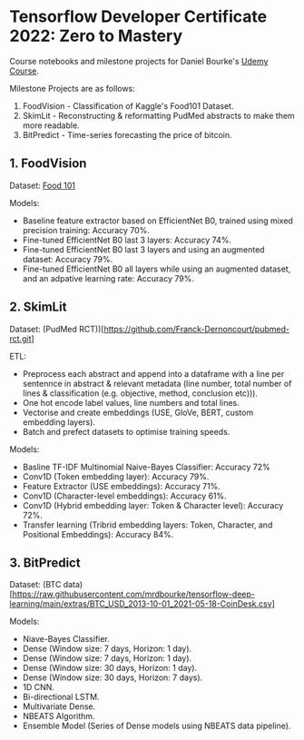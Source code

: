 # Tensorflow Developer Certificate 2022: Zero to Mastery

Course notebooks and milestone projects for Daniel Bourke's [Udemy Course](https://pwcanalytics.udemy.com/course/tensorflow-developer-certificate-machine-learning-zero-to-mastery).

Milestone Projects are as follows:
1. FoodVision - Classification of Kaggle's Food101 Dataset.
2. SkimLit - Reconstructing & reformatting PudMed abstracts to make them more readable.
3. BitPredict - Time-series forecasting the price of bitcoin.


## 1. FoodVision

Dataset: [Food 101](https://www.kaggle.com/dansbecker/food-101)

Models:
- Baseline feature extractor based on EfficientNet B0, trained using mixed precision training: Accuracy 70%.
- Fine-tuned EfficientNet B0 last 3 layers: Accuracy 74%.
- Fine-tuned EfficientNet B0 last 3 layers and using an augmented dataset: Accuracy 79%.
- Fine-tuned EfficientNet B0 all layers while using an augmented dataset, and an adpative learning rate: Accuracy 79%.


## 2. SkimLit

Dataset: (PudMed RCT))[https://github.com/Franck-Dernoncourt/pubmed-rct.git]

ETL:
- Preprocess each abstract and append into a dataframe with a line per sentennce in abstract & relevant metadata (line number, total number of lines & classification (e.g. objective, method, conclusion etc))).
- One hot encode label values, line numbers and total lines.
- Vectorise and create embeddings (USE, GloVe, BERT, custom embedding layers).
- Batch and prefect datasets to optimise training speeds.

Models:
- Basline TF-IDF Multinomial Naive-Bayes Classifier: Accuracy 72%
- Conv1D (Token embedding layer): Accuracy 79%.
- Feature Extractor (USE embeddings): Accuracy 71%.
- Conv1D (Character-level embeddings): Accuracy 61%.
- Conv1D (Hybrid embedding layer: Token & Character level): Accuracy 72%.
- Transfer learning (Tribrid embedding layers: Token, Character, and Positional Embeddings): Accuracy 84%.

## 3. BitPredict

Dataset: (BTC data)[https://raw.githubusercontent.com/mrdbourke/tensorflow-deep-learning/main/extras/BTC_USD_2013-10-01_2021-05-18-CoinDesk.csv]

Models:
- Niave-Bayes Classifier.
- Dense (Window size: 7 days, Horizon: 1 day).
- Dense (Window size: 7 days, Horizon: 1 day).
- Dense (Window size: 30 days, Horizon: 1 day).
- Dense (Window size: 30 days, Horizon: 7 days).
- 1D CNN.
- Bi-directional LSTM.
- Multivariate Dense.
- NBEATS Algorithm.
- Ensemble Model (Series of Dense models using NBEATS data pipeline).
